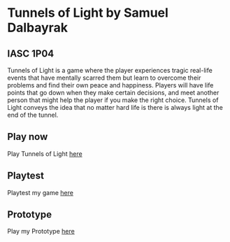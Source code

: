 # Tunnels of Light by Samuel Dalbayrak
## IASC 1P04

Tunnels of Light is a game where the player experiences tragic real-life events that have mentally scarred them but learn to overcome their problems and find their own peace and happiness. Players will have life points that go down when they make certain decisions, and meet another person that might help the player if you make the right choice. Tunnels of Light conveys the idea that no matter hard life is there is always light at the end of the tunnel.       

## Play now
Play Tunnels of Light [here](https://samuelbly.github.io/IASC-1p04/final_build/IASC%201P04%20Game%20Prototype%20Tunnels%20of%20Light_FinalBuild9.html)

## Playtest 

Playtest my game [here](playtest/playtest)

## Prototype

Play my Prototype [here](prototype/PrototypeTunnelsofLight2.html)

